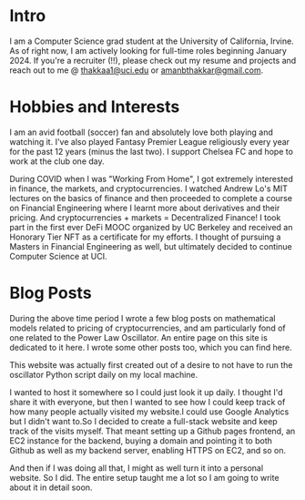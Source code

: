 # Intro

I am a Computer Science grad student at the University of California, Irvine. As of right now, I am actively looking for full-time roles beginning January 2024. If you're a recruiter (!!), please check out my resume and projects and reach out to me @ [thakkaa1@uci.edu](mailto:thakkaa1@uci.edu) or [amanbthakkar@gmail.com](mailto:amanbthakkar@gmail.com).

# Hobbies and Interests

I am an avid football (soccer) fan and absolutely love both playing and watching it. I've also played Fantasy Premier League religiously every year for the past 12 years (minus the last two). I support Chelsea FC and hope to work at the club one day.

During COVID when I was "Working From Home", I got extremely interested in finance, the markets, and cryptocurrencies. I watched Andrew Lo's MIT lectures on the basics of finance and then proceeded to complete a course on Financial Engineering where I learnt more about derivatives and their pricing. And cryptocurrencies + markets = Decentralized Finance! I took part in the first ever DeFi MOOC organized by UC Berkeley and received an Honorary Tier NFT as a certificate for my efforts. I thought of pursuing a Masters in Financial Engineering as well, but ultimately decided to continue Computer Science at UCI.

# Blog Posts

During the above time period I wrote a few blog posts on mathematical models related to pricing of cryptocurrencies, and am particularly fond of one related to the Power Law Oscillator. An entire page on this site is dedicated to it here. I wrote some other posts too, which you can find here.

This website was actually first created out of a desire to not have to run the oscillator Python script daily on my local machine.

I wanted to host it somewhere so I could just look it up daily. I thought I'd share it with everyone, but then I wanted to see how I could keep track of how many people actually visited my website.I could use Google Analytics but I didn't want to.So I decided to create a full-stack website and keep track of the visits myself. That meant setting up a Github pages frontend, an EC2 instance for the backend, buying a domain and pointing it to both Github as well as my backend server, enabling HTTPS on EC2, and so on.

And then if I was doing all that, I might as well turn it into a personal website. So I did. The entire setup taught me a lot so I am going to write about it in detail soon.
